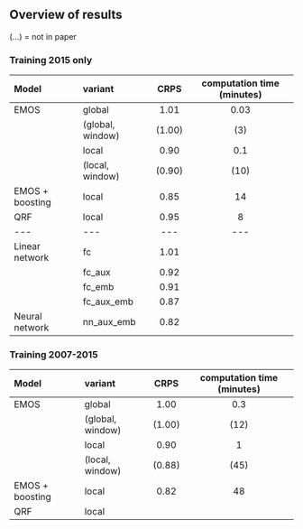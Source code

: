 ## Overview of results 

(...) = not in paper

### Training 2015 only

| Model        | variant         | CRPS  | computation time (minutes) |
| :--- |:-------------| :-----:| :-----:|
| EMOS  | global          | 1.01 | 0.03 |
|       | (global, window)| (1.00) | (3) |
|       | local           | 0.90 | 0.1 |
|       | (local, window) | (0.90) | (10) |
| EMOS + boosting | local | 0.85 | 14 |
| QRF   | local           | 0.95 |  8 |
| ---   | ---   | --- |  --- |
| Linear network | fc     | 1.01 | |
|       | fc_aux          | 0.92 | |
|       | fc_emb          | 0.91 | |
|       | fc_aux_emb      | 0.87 | |
| Neural network | nn_aux_emb | 0.82 | |

### Training 2007-2015

| Model        | variant         | CRPS  | computation time (minutes) |
| :--- |:-------------| :-----:| :-----:|
| EMOS  | global | 1.00 | 0.3 |
|       | (global, window) | (1.00) | (12) |
|       | local | 0.90 | 1 |
|       | (local, window) | (0.88) | (45) |
| EMOS + boosting | local  | 0.82 |  48 |
| QRF   | local   |   |   |